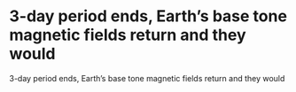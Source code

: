 # 3-day period ends, Earth’s base tone magnetic fields return and they would

3-day period ends, Earth’s base tone magnetic fields return and they would